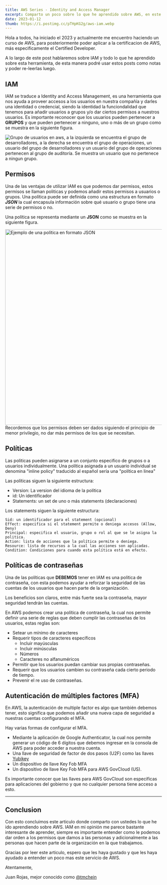 ```yaml
---
title: AWS Series - Identity and Access Manager
excerpt: Comparto un poco sobre lo que he aprendido sobre AWS, en este caso IAM.
date: 2023-01-12
thumb: https://i.postimg.cc/pTHpKG2g/aws-iam.webp
---
```


Hola a todos, ha iniciado el 2023 y actualmente me encuentro haciendo un curso
de AWS, para posteriormente poder aplicar a la certificacion de AWS, más
especificamente el Certified Developer.

A lo largo de este post hablaremos sobre IAM y todo lo que he aprendido sobre
esta herramienta, de esta manera podré usar estos posts como notas y poder
re-leerlas luego.

## IAM

IAM se traduce a Identity and Access Management, es una herramienta que nos
ayuda a proveer accesos a los usuarios en nuestra compañía y darles una
identidad o credencial, siendo la identidad la funciondalidad que tenemos para
añadir usuarios a grupos y/o dar ciertos permisos a nuestros usuarios. Es
importante reconocer que los usuarios pueden pertenecer a **GRUPOS** y que
pueden pertenecer a ninguno, uno o más de un grupo como se muestra en la
siguiente figura.

<img align="center" src="https://i.postimg.cc/Y9G5Shxq/group-IAM.webp" alt="Grupo de usuarios en aws, a la izquierda se encuentra el grupo de desarrolladores, a la derecha se encuentra el grupo de operaciones, un usuario del grupo de desarrolladores y un usuario del grupo de operaciones pertenecen al grupo de auditoría. Se muestra un usuario que no pertenece a ningun grupo.">

## Permisos

Una de las ventajas de utilizar IAM es que podemos dar permisos, estos permisos
se llaman politicas y podemos añadir estos permisos a usuarios o grupos. Una
política puede ser definida como una estructura en formato _**JSON**_ la cual
encapsula información sobre qué usuario o grupo tiene una serie de permisos o
no.

Una política se representa mediante un ****JSON**** como se muestra en la
siguiente figura.

<img align="center" width="630" src="https://i.postimg.cc/bwKnD5x0/Ejemplo-Permissions-4.webp" alt="Ejemplo de una política en formato JSON">

<figcaption>
Recordemos que los permisos deben ser dados siguiendo el principio de menor privilegio, no dar más permisos de los que se necesitan.
</figcaption>

## Políticas

Las politicas pueden asignarse a un conjunto especifico de grupos o a usuarios
individualmente. Una política asignada a un usuario individual se denomina
"inline policy" traducido al español sería una "política en linea"

Las políticas siguen la siguiente estructura:

- Version: La version del idioma de la política
- id: Un identificador
- Statements: un set de uno o más statements (declaraciones)

Los statements siguen la siguiente estructura:

```
Sid: un identificador para el statement (opcional)
Effect: especifica si el statement permite o deniega accesos (Allow, Deny)
Principal: especifica el usuario, grupo o rol al que se le asigna la politica.
Action: lista de acciones que la política permite o deniega.
Resource: lista de recursos a la cual las acciones son aplicadas.
Condition: Condiciones para cuando esta política está en efecto.
```

## Políticas de contraseñas

Una de las políticas que **DEBEMOS** tener en IAM es una política de contraseña,
con esta podemos ayudar a reforzar la seguridad de las cuentas de los usuarios
que hacen parte de la organización.

Los beneficios son claros, entre más fuerte sea la contraseña, mayor seguridad
tendrán las cuentas.

En AWS podemos crear una política de contraseña, la cual nos permite definir una
serie de reglas que deben cumplir las contraseñas de los usuarios, estas reglas
son:

- Setear un mínimo de caracteres
- Requerir tipos de caracteres específicos
  - Incluir mayúsculas
  - Incluir minúsculas
  - Números
  - Caracteres no alfanuméricos
- Permitir que los usuarios puedan cambiar sus propias contraseñas.
- Requerir que los usuarios cambien su contraseña cada cierto periodo de tiempo.
- Prevenir el re uso de contraseñas.

## Autenticación de múltiples factores (MFA)

En AWS, la autenticación de multiple factor es algo que también debemos tener,
esto significa que podemos añadir una nueva capa de seguridad a nuestras cuentas
configurando el MFA.

Hay varias formas de configurar el MFA.

- Mediante la aplicación de Google Authenticator, la cual nos permite generar un
  código de 6 dígitos que debemos ingresar en la consola de AWS para poder
  acceder a nuestra cuenta.
- Una llave de seguridad de factor de dos pasos (U2F) como las llaves
  [Yubikey](https://www.yubico.com/?lang=es)
- Un dispositivo de llave Key Fob MFA
- Un dispositivo de llave Key Fob MFA para AWS GovCloud (US).

Es importante conocer que las llaves para AWS GovCloud son especificas para
aplicaciones del gobierno y que no cualquier persona tiene acceso a esto.

---

## Conclusion

Con esto concluimos este articulo donde comparto con ustedes lo que he ido
aprendiendo sobre AWS. IAM en mi opinión me parece bastante interesante de
aprender, siempre es importante entender como le podemos dar orden a los
permisos que damos a las personas y adicionalmente a las personas que hacen
parte de la organización en la que trabajamos.

Gracias por leer este articulo, espero que les haya gustado y que les haya
ayudado a entender un poco mas este servicio de AWS.

Atentamente,

Juan Rojas, mejor conocido como [@tmchein](https://twitter.com/tmchein)
